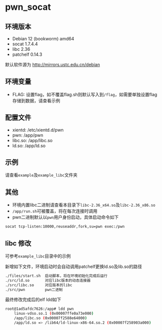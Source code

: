 # pwn_socat

## 环境版本

- Debian 12 (bookworm) amd64
- socat 1.7.4.4
- libc 2.36
- patchelf 0.14.3

默认软件源为 http://mirrors.ustc.edu.cn/debian

## 环境变量

- FLAG: 设置flag，如不覆盖flag.sh则默认写入到`/flag`，如需要单独设置flag存储到数据，请查看示例

## 配置文件

- xientd: /etc/xientd.d/pwn
- pwn: /app/pwn
- libc.so: /app/libc.so
- ld.so: /app/ld.so

## 示例

请查看`example`及`example_libc`文件夹

## 其他

- 环境内置libc二进制请查看本目录下`libc-2.36_x64.so`及`libc-2.36_x86.so`
- `/app/run.sh`可被覆盖，将在每次连接时调用
- pwn二进制默认以`pwn`用户身份启动，具体启动命令如下

```bash
socat tcp-listen:10000,reuseaddr,fork,su=pwn exec:/pwn
```

## libc 修改

可参考`example_libc`目录中的示例

新增如下文件，环境启动时会自动调用patchelf更换ld.so及lib.so的路径

```bash
./files/start.sh  启动脚本，将在环境初始化完成后运行
./src/ld.so       对应libc版本的动态连接器
./src/libc.so     对应版本的libc
./src/pwn         pwn二进制
```

最终修改完成后的elf ldd如下
```bash
root@1ad5afdc7626:/app# ldd pwn
    linux-vdso.so.1 (0x00007ffe0a73e000)
    /app/libc.so (0x00007f2588e64000)
    /app/ld.so => /lib64/ld-linux-x86-64.so.2 (0x00007f258903a000)
```
